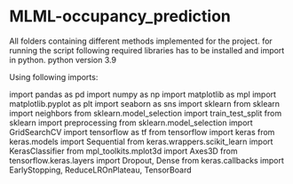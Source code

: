 # MLML-occupancy_prediction
All folders containing different methods implemented for the project.
for running the script following required libraries has to be installed and import in python.
python version 3.9

Using following imports:

import pandas as pd
import numpy as np
import matplotlib as mpl
import matplotlib.pyplot as plt
import seaborn as sns
import sklearn
from sklearn import neighbors
from sklearn.model_selection import train_test_split
from sklearn import preprocessing
from sklearn.model_selection import GridSearchCV
import tensorflow as tf
from tensorflow import keras
from keras.models import Sequential
from keras.wrappers.scikit_learn import KerasClassifier
from mpl_toolkits.mplot3d import Axes3D
from tensorflow.keras.layers import Dropout, Dense
from keras.callbacks import EarlyStopping, ReduceLROnPlateau, TensorBoard
